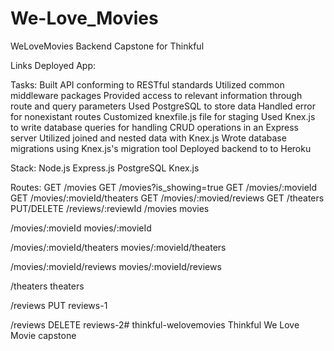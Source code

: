 # We-Love_Movies

WeLoveMovies Backend Capstone for Thinkful

Links Deployed App:

Tasks: Built API conforming to RESTful standards Utilized common middleware packages Provided access to relevant information through route and query parameters Used PostgreSQL to store data Handled error for nonexistant routes Customized knexfile.js file for staging Used Knex.js to write database queries for handling CRUD operations in an Express server Utilized joined and nested data with Knex.js Wrote database migrations using Knex.js's migration tool Deployed backend to to Heroku

Stack: Node.js Express.js PostgreSQL Knex.js

Routes: GET /movies GET /movies?is_showing=true GET /movies/:movieId GET /movies/:movieId/theaters GET /movies/:movied/reviews GET /theaters PUT/DELETE /reviews/:reviewId /movies movies

/movies/:movieId movies/:movieId

/movies/:movieId/theaters movies/:movieId/theaters

/movies/:movieId/reviews movies/:movieId/reviews

/theaters theaters

/reviews PUT reviews-1

/reviews DELETE reviews-2# thinkful-welovemovies Thinkful We Love Movie capstone
